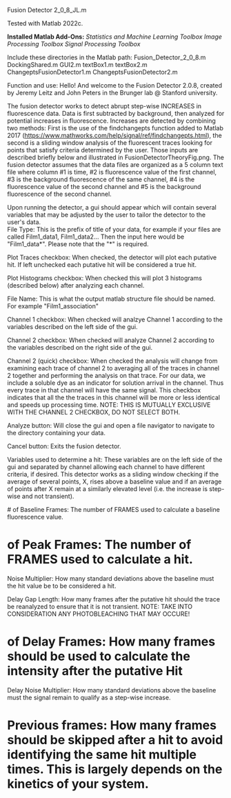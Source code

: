 Fusion Detector 2_0_8_JL.m

Tested with Matlab 2022c.

**Installed Matlab Add-Ons:**
*Statistics and Machine Learning Toolbox
Image Processing Toolbox
Signal Processing Toolbox*

Include these directories in the Matlab path:
Fusion_Detector_2_0_8.m
DockingShared.m
GUI2.m
textBox1.m
textBox2.m
ChangeptsFusionDetector1.m
ChangeptsFusionDetector2.m


Function and use:
Hello! And welcome to the Fusion Detector 2.0.8, created by Jeremy Leitz and John Peters in the Brunger lab @ Stanford university.

The fusion detector works to detect abrupt step-wise INCREASES in fluorescence data. Data is first subtracted by background, then analyzed for potential increases in fluorescence.  Increases are detected by combining two methods: First is the use of the findchangepts function added to Matlab 2017 (https://www.mathworks.com/help/signal/ref/findchangepts.html), the second is a sliding window analysis of the fluorescent traces looking for points that satisfy criteria determined by the user.  Those inputs are described briefly below and illustrated in FusionDetectorTheoryFig.png. The fusion detector assumes that the data files are organized as a 5 column text file where column #1 is time, #2 is fluorescence value of the first channel, #3 is the background fluorescence of the same channel, #4 is the fluorescence value of the second channel and #5 is the background fluorescence of the second channel. 

Upon running the detector, a gui should appear which will contain several variables that may be adjusted by the user to tailor the detector to the user's data.  
File Type: This is the prefix of title of your data, for example if your files are called Film1_data1, Film1_data2...  Then the input here would be "Film1_data*".  Please note that the "*" is required. 

Plot Traces checkbox:  When checked, the detector will plot each putative hit.  If left unchecked each putative hit will be considered a true hit. 

Plot Histograms checkbox: When checked this will plot 3 histograms (described below) after analyzing each channel. 

File Name:  This is what the output matlab structure file should be named.  For example "Film1_association"

Channel 1 checkbox: When checked will analzye Channel 1 according to the variables described on the left side of the gui.

Channel 2 checkbox: When checked will analyze Channel 2 according to the variables described on the right side of the gui. 

Channel 2 (quick) checkbox:  When checked the analysis will change from examining each trace of channel 2 to averaging all of the traces in channel 2 together and performing the analysis on that trace.  For our data, we include a soluble dye as an indicator for solution arrival in the channel.  Thus every trace in that channel will have the same signal.  This checkbox indicates that all the the traces in this channel will be more or less identical and speeds up processing time.  NOTE: THIS IS MUTUALLY EXCLUSIVE WITH THE CHANNEL 2 CHECKBOX, DO NOT SELECT BOTH.

Analyze button:  Will close the gui and open a file navigator to navigate to the directory containing your data.  

Cancel button: Exits the fusion detector.

Variables used to determine a hit:
These variables are on the left side of the gui and separated by channel allowing each channel to have different criteria, if desired.  This detector works as a sliding window checking if the average of several points, X, rises above a baseline value and if an average of points after X remain at a similarly elevated level (i.e. the increase is step-wise and not transient).

 \# of Baseline Frames: The number of FRAMES used to calculate a baseline fluorescence value.
 
 # of Peak Frames: The number of FRAMES used to calculate a hit.
 
Noise Multiplier: How many standard deviations above the baseline must the hit value be to be considered a hit.   

Delay Gap Length:  How many frames after the putative hit should the trace be reanalyzed to ensure that it is not transient. NOTE: TAKE INTO CONSIDERATION ANY PHOTOBLEACHING THAT MAY OCCURE!

 # of Delay Frames:  How many frames should be used to calculate the intensity after the putative Hit
 
Delay Noise Multiplier: How many standard deviations above the baseline must the signal remain to qualify as a step-wise increase. 

 # Previous frames: How many frames should be skipped after a hit to avoid identifying the same hit multiple times. This is largely depends on the kinetics of your system. 
